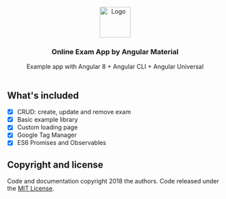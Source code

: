 <p align="center">
  <a href="https://angular.io/">
    <img src="https://www.angularexampleapp.com/assets/images/angular.svg" alt="Logo" width=72 height=72>
  </a>

  <h3 align="center">Online Exam App by Angular Material</h3>

  <p align="center">
    Example app with Angular 8 + Angular CLI + Angular Universal
    <br>
    <br>
  </p>
</p>

## What's included

- [x] CRUD: create, update and remove exam
- [x] Basic example library
- [x] Custom loading page
- [x] Google Tag Manager
- [x] ES6 Promises and Observables

## Copyright and license

Code and documentation copyright 2018 the authors. Code released under the [MIT License](https://github.com/Ismaestro/angular8-example-app/blob/master/LICENSE).
